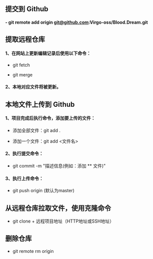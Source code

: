 ## 提交到 Github

#### - git remote add origin git@github.com:Virgo-oss/Blood.Dream.git

## 提取远程仓库

#### 1、在网站上更新编辑记录后使用以下命令：

- git fetch

- git merge

#### 2、本地对应文件将被更新。

## 本地文件上传到 Github

#### 1、项目完成后执行命令，添加要上传的文件：

- 添加全部文件：git add .

- 添加一个文件：git add <文件名>

#### 2、执行提交命令：

- git commit -m "描述信息(例如：添加 ** 文件)"

#### 3、执行上传命令：

- git push origin <branch> (默认为master)

## 从远程仓库拉取文件，使用克隆命令

- git clone + 远程项目地址（HTTP地址或SSH地址）

## 删除仓库

- git remote rm origin
